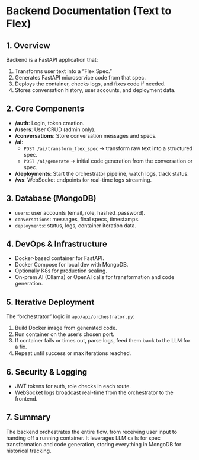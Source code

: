 # Backend Documentation (Text to Flex)

## 1. Overview
Backend is a FastAPI application that:
1. Transforms user text into a “Flex Spec.”
2. Generates FastAPI microservice code from that spec.
3. Deploys the container, checks logs, and fixes code if needed.
4. Stores conversation history, user accounts, and deployment data.

## 2. Core Components
- **/auth**: Login, token creation.
- **/users**: User CRUD (admin only).
- **/conversations**: Store conversation messages and specs.
- **/ai**:
  - `POST /ai/transform_flex_spec` → transform raw text into a structured spec.
  - `POST /ai/generate` → initial code generation from the conversation or spec.
- **/deployments**: Start the orchestrator pipeline, watch logs, track status.
- **/ws**: WebSocket endpoints for real-time logs streaming.

## 3. Database (MongoDB)
- `users`: user accounts (email, role, hashed_password).
- `conversations`: messages, final specs, timestamps.
- `deployments`: status, logs, container iteration data.

## 4. DevOps & Infrastructure
- Docker-based container for FastAPI.
- Docker Compose for local dev with MongoDB.
- Optionally K8s for production scaling.
- On-prem AI (Ollama) or OpenAI calls for transformation and code generation.

## 5. Iterative Deployment
The “orchestrator” logic in `app/api/orchestrator.py`:
1. Build Docker image from generated code.
2. Run container on the user’s chosen port.
3. If container fails or times out, parse logs, feed them back to the LLM for a fix.
4. Repeat until success or max iterations reached.

## 6. Security & Logging
- JWT tokens for auth, role checks in each route.
- WebSocket logs broadcast real-time from the orchestrator to the frontend.

## 7. Summary
The backend orchestrates the entire flow, from receiving user input to handing off a running container. It leverages LLM calls for spec transformation and code generation, storing everything in MongoDB for historical tracking.
